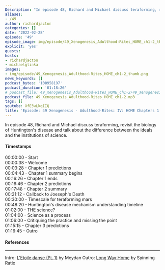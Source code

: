 ```yaml
---
Description: "In episode 48, Richard and Michael discuss teraforming, revisit the biology of Huntington's disease and talk about the difference between the ideals and the institutions of science."
aliases:
- /49
author: richardjacton
categories: []
date: '2022-02-28'
episode: '49'
episode_image: img/episode/49_Xenogenesis_Adulthood-Rites_HOME_ch1-2_thumb.png
explicit: 'yes'
guests:
hosts:
- richardjacton
- michaelglinka
images:
- img/episode/49_Xenogenesis_Adulthood-Rites_HOME_ch1-2_thumb.png
news_keywords: []
podcast_bytes: '108958197'
podcast_duration: '01:18:26'
# podcast_file: 49_Xenogenesis_Adulthood-Rites_HOME_ch1-2/49_Xenogenesis_Adulthood-Rites_HOME_ch1-2.mp3
podcast_file: 49_Xenogenesis_Adulthood-Rites_HOME_ch1-2.mp3
tags: []
youtube: XfE5wLkqIIQ
title: 'Episode: 49 Xenogenesis - Adulthood-Rites: IV: HOME Chapters 1 & 2'
---
```


In episode 48, Richard and Michael discuss teraforming, revisit the biology of Huntington's disease and talk about the difference between the ideals and the institutions of science.

#### Timestamps

00:00:00 - Start\
00:00:38 - Welcome\
00:03:28 - Chapter 1 predictions\
00:04:43 - Chapter 1 summary begins\
00:16:26 - Chapter 1 ends\
00:16:46 - Chapter 2 predictions\
00:17:48 - Chapter 2 summary\
00:21:12 - Callback to Joeseph's Death\
00:30:00 - Timescale for teraforming mars\
00:48:20 - Huntington's disease mechanism understanding timeline\
01:02:00 - THE science?\
01:04:00 - Science as a process\
01:06:00 - Critiquing the practice and missing the point\
01:15:15 - Chapter 3 predictions\
01:16:45 - Outro

#### References



---
Intro: [L'Etoile danse (Pt. 1)](https://freemusicarchive.org/music/Meydan/Havor/6-_LEtoile_danse_Pt_1_1738) by Meydan
Outro: [Long Way Home](https://freemusicarchive.org/music/Spinning_Ratio/Long_Way_Home/Long_Way_Home) by Spinning Ratio
